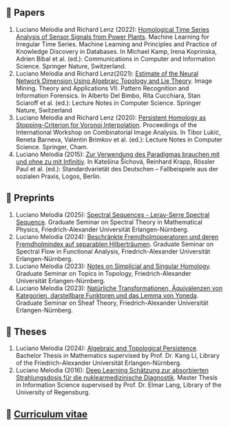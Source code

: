 ## 📃 Papers
1. Luciano Melodia and Richard Lenz (2022): [Homological Time Series Analysis of Sensor Signals from Power Plants](https://arxiv.org/abs/2106.02493). Machine Learning for Irregular Time Series. Machine Learning and Principles and Practice of Knowledge Discovery in Databases. In Michael Kamp, Irena Koprinska, Adrien Bibal et al. (ed.): Communications in Computer and Information Science. Springer Nature, Switzerland.
1. Luciano Melodia and Richard Lenz(2021): [Estimate of the Neural Network Dimension Using Algebraic Topology and Lie Theory](https://arxiv.org/abs/2004.02881). Image Mining. Theory and Applications VII. Pattern Recognition and Information Forensics. In Alberto Del Bimbo, Rita Cucchiara, Stan Sciaroff et al. (ed.): Lecture Notes in Computer Science. Springer Nature, Switzerland
1. Luciano Melodia and Richard Lenz (2020): [Persistent Homology as Stopping-Criterion for Voronoi Interpolation](https://arxiv.org/abs/1911.02922). Proceedings of the International Workshop on Combinatorial Image Analysis. In Tibor Lukić, Reneta Barneva, Valentin Brimkov et al. (ed.): Lecture Notes in Computer Science. Springer, Cham.
1. Luciano Melodia (2015): [Zur Verwendung des Paradigmas brauchen mit und ohne zu mit Infinitiv](https://ling.auf.net/lingbuzz/004798). In Katešina Šichovà, Reinhard Krapp, Rössler Paul et al. (ed.): Standardvarietät des Deutschen – Fallbeispiele aus der sozialen Praxis, Logos, Berlin.

## 📓 Preprints
1. Luciano Melodia (2025): [Spectral Sequences - Leray-Serre Spectral Sequence](https://karhunenloeve.github.io/SpecSeq/main.pdf). Graduate Seminar on Spectral Theory in Mathematical Physics, Friedrich-Alexander Universität Erlangen-Nürnberg.
1. Luciano Melodia (2024): [Beschränkte Fremdholmoperatoren und deren Fremdholmindex auf separablen Hilberträumen](https://karhunenloeve.github.io/FunkanaFredholm/main.pdf). Graduate Seminar on Spectral Flow in Functional Analysis, Friedrich-Alexander Universität Erlangen-Nürnberg.
1. Luciano Melodia (2023): [Notes on Simplicial and Singular Homology](https://karhunenloeve.github.io/TopoHom/main.pdf). Graduate Seminar on Topics in Topology, Friedrich-Alexander Universität Erlangen-Nürnberg.
1. Luciano Melodia (2023): [Natürliche Transformationen, Äquivalenzen von Kategorien, darstellbare Funktoren und das Lemma von Yoneda](https://karhunenloeve.github.io/TopoSheaf/main.pdf). Graduate Seminar on Sheaf Theory, Friedrich-Alexander Universität Erlangen-Nürnberg.

## 📔 Theses
1. Luciano Melodia (2024): [Algebraic and Topological Persistence](https://karhunenloeve.github.io/BscMath/main.pdf). Bachelor Thesis in Mathematics supervised by Prof. Dr. Kang Li, Library of the Friedrich-Alexander Universität Erlangen-Nürnberg.
1. Luciano Melodia (2016): [Deep Learning Schätzung zur absorbierten Strahlungsdosis für die nuklearmedizinische Diagnostik](https://arxiv.org/abs/1805.09108). Master Thesis in Information Science supervised by Prof. Dr. Elmar Lang, Library of the University of Regensburg.

## 📗 [Curriculum vitae](https://karhunenloeve.github.io/CurriculumVitae/curriculumVitae.pdf)
